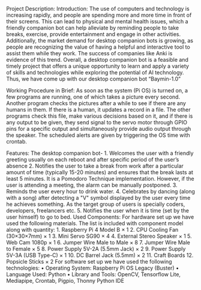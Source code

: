 Project Description:
Introduction: 
The use of computers and technology is increasing rapidly, and people are spending more and more time in front of their screens. This can lead to physical and mental health issues, which a friendly companion bot can help alleviate by reminding people to take breaks, exercise, provide entertainment and engage in other activities. Additionally, the market demand for desktop companion bots is growing, as people are recognizing the value of having a helpful and interactive tool to assist them while they work. The success of companies like Anki is evidence of this trend. Overall, a desktop companion bot is a feasible and timely project that offers a unique opportunity to learn and apply a variety of skills and technologies while exploring the potential of AI technology. Thus, we have come up with our desktop companion bot “Baymin-1.0”

Working Procedure in Brief:
As soon as the system (Pi OS) is turned on, a few programs are running, one of which takes a picture every second. Another program checks the pictures after a while to see if there are any humans in them. If there is a human, it updates a record in a file. The other programs check this file, make various decisions based on it, and if there is any output to be given, they send signal to the servo motor through GPIO pins for a specific output and simultaneously provide audio output through the speaker. The scheduled alerts are given by triggering the OS time with crontab.

Features:
The desktop companion bot-
    1. Welcomes the user with a friendly greeting usually on each reboot and after specific period of the user’s absence
    2. Notifies the user to take a break from work after a particular amount of time (typically 15-20 minutes) and ensures that the break lasts at least 5 minutes. It is a Pomodoro Technique implementation. However, if the user is attending a meeting, the alarm can be manually postponed.
    3. Reminds the user every hour to drink water.
    4. Celebrates by dancing (along with a song) after detecting a "V" symbol displayed by the user every time he achieves something. As the target group of users is specially coders, developers, freelancers etc.
    5. Notifies the user when it is time (set by the user himself) to go to bed.
Used Components: 
For hardware set up we have used the following materials. The list is included with component model along with quantity:
    1. Raspberry Pi 4 Model B × 1
    2. CPU Cooling Fan (30×30×7mm) × 1
    3. Mini Servo SG90 × 4
    4. External Stereo Speaker × 1
    5. Web Cam 1080p × 1
    6. Jumper Wire Male to Male × 8
    7. Jumper Wire Male to Female × 5
    8. Power Supply 5V-2A (5.5mm Jack) × 2
    9. Power Supply 5V-3A (USB Type-C) × 1
    10. DC Barrel Jack (5.5mm) × 2
    11. Craft Boards
    12. Popsicle Sticks × 2
For software set up we have used the following technologies:
    • Operating System: Raspberry Pi OS Legacy (Buster)
    • Language Used: Python
    • Library and Tools: OpenCV, Tensorflow Lite, Mediapipe, Crontab, Pigpio, Thonny Python IDE
